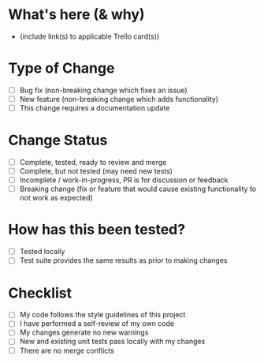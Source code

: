 # What's here (& why)

- (include link(s) to applicable Trello card(s))

# Type of Change

- [ ] Bug fix (non-breaking change which fixes an issue)
- [ ] New feature (non-breaking change which adds functionality)
- [ ] This change requires a documentation update

# Change Status

- [ ] Complete, tested, ready to review and merge
- [ ] Complete, but not tested (may need new tests)
- [ ] Incomplete / work-in-progress, PR is for discussion or feedback
- [ ] Breaking change (fix or feature that would cause existing functionality to not work as expected)

# How has this been tested?

- [ ] Tested locally
- [ ] Test suite provides the same results as prior to making changes

# Checklist

- [ ] My code follows the style guidelines of this project
- [ ] I have performed a self-review of my own code
- [ ] My changes generate no new warnings
- [ ] New and existing unit tests pass locally with my changes 
- [ ] There are no merge conflicts 
